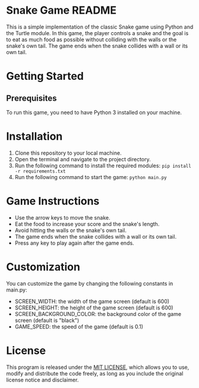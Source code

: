 # Snake Game README
This is a simple implementation of the classic Snake game using Python and the Turtle module. In this game, the player controls a snake and the goal is to eat as much food as possible without colliding with the walls or the snake's own tail. The game ends when the snake collides with a wall or its own tail.

# Getting Started
## Prerequisites
To run this game, you need to have Python 3 installed on your machine.

# Installation
1. Clone this repository to your local machine.
2. Open the terminal and navigate to the project directory.
3. Run the following command to install the required modules:
`pip install -r requirements.txt`
4. Run the following command to start the game:
`python main.py`

# Game Instructions
- Use the arrow keys to move the snake.
- Eat the food to increase your score and the snake's length.
- Avoid hitting the walls or the snake's own tail.
- The game ends when the snake collides with a wall or its own tail.
- Press any key to play again after the game ends.

# Customization
You can customize the game by changing the following constants in main.py:

- SCREEN_WIDTH: the width of the game screen (default is 600)
- SCREEN_HEIGHT: the height of the game screen (default is 600)
- SCREEN_BACKGROUND_COLOR: the background color of the game screen (default is "black")
- GAME_SPEED: the speed of the game (default is 0.1)

# License
This program is released under the [MIT LICENSE](https://opensource.org/license/mit/), which allows you to use, modify and distribute the code freely, as long as you include the original license notice and disclaimer.

